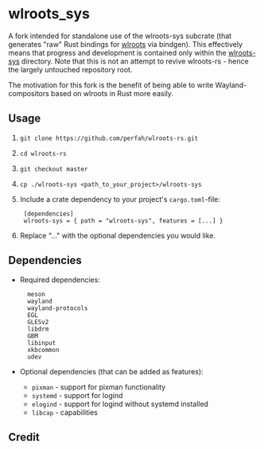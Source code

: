 # wlroots_sys

A fork intended for standalone use of the wlroots-sys subcrate (that generates "raw" Rust bindings for [wlroots](https://github.com/swaywm/wlroots) via bindgen). This effectively means that progress and development is contained only within the [wlroots-sys](https://github.com/perfah/wlroots-rs/tree/master/wlroots-sys) directory. Note that this is not an attempt to revive wlroots-rs - hence the largely untouched repository root. 

The motivation for this fork is the benefit of being able to write Wayland-compositors based on wlroots in Rust more easily. 

## Usage

1. `git clone https://github.com/perfah/wlroots-rs.git`
2. `cd wlroots-rs`
3. `git checkout master`
4. `cp ./wlroots-sys <path_to_your_project>/wlroots-sys`
5. Include a crate dependency to your project's `cargo.toml`-file:
        
        [dependencies]
        wlroots-sys = { path = "wlroots-sys", features = [...] }
6. Replace "..." with the optional dependencies you would like.

## Dependencies

- Required dependencies:

        meson
        wayland
        wayland-protocols
        EGL
        GLESv2
        libdrm
        GBM
        libinput
        xkbcommon
        udev 

- Optional dependencies (that can be added as features):
    - `pixman` - support for pixman functionality
    - `systemd` - support for logind
    - `elogind` - support for logind without systemd installed
    - `libcap` - capabilities

## Credit



